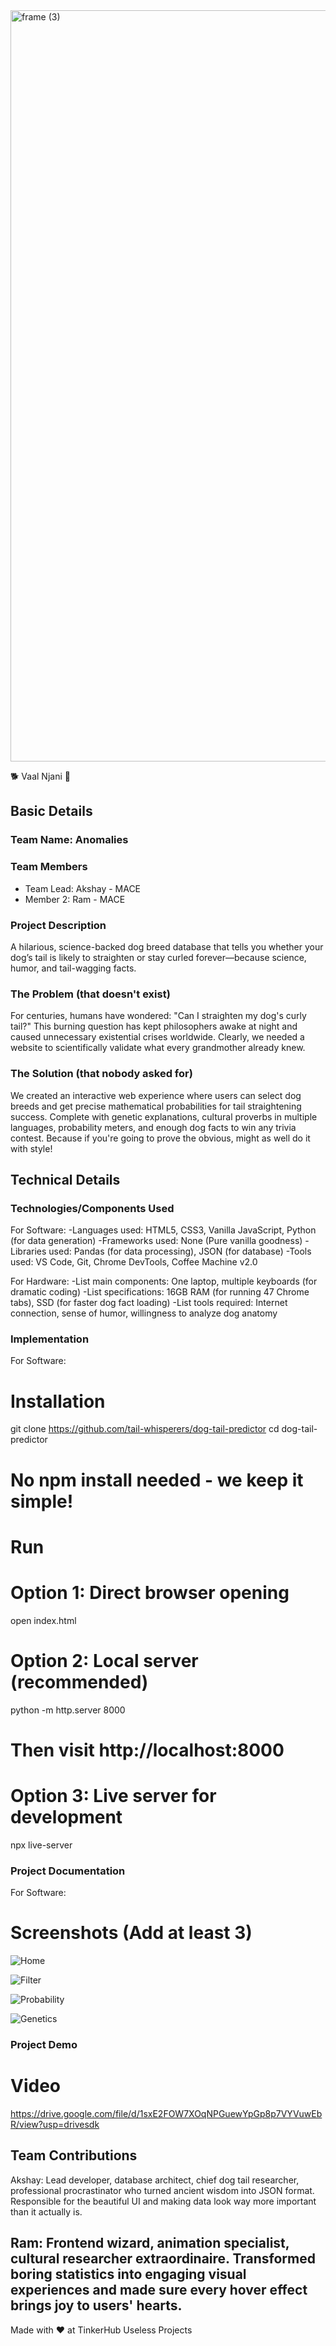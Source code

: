 <img width="3188" height="1202" alt="frame (3)" src="https://github.com/user-attachments/assets/517ad8e9-ad22-457d-9538-a9e62d137cd7" />


🐕 Vaal Njani 🎯


## Basic Details
### Team Name: Anomalies


### Team Members
- Team Lead: Akshay - MACE
- Member 2: Ram - MACE


### Project Description
A hilarious, science-backed dog breed database that tells you whether your dog’s tail is likely to straighten or stay curled forever—because science, humor, and tail-wagging facts.

### The Problem (that doesn't exist)
For centuries, humans have wondered: "Can I straighten my dog's curly tail?" This burning question has kept philosophers awake at night and caused unnecessary existential crises worldwide. Clearly, we needed a website to scientifically validate what every grandmother already knew.

### The Solution (that nobody asked for)
We created an interactive web experience where users can select dog breeds and get precise mathematical probabilities for tail straightening success. Complete with genetic explanations, cultural proverbs in multiple languages, probability meters, and enough dog facts to win any trivia contest. Because if you're going to prove the obvious, might as well do it with style!

## Technical Details
### Technologies/Components Used
For Software:
-Languages used: HTML5, CSS3, Vanilla JavaScript, Python (for data generation)
-Frameworks used: None (Pure vanilla goodness)
-Libraries used: Pandas (for data processing), JSON (for database)
-Tools used: VS Code, Git, Chrome DevTools, Coffee Machine v2.0

For Hardware:
-List main components: One laptop, multiple keyboards (for dramatic coding)
-List specifications: 16GB RAM (for running 47 Chrome tabs), SSD (for faster dog fact loading)
-List tools required: Internet connection, sense of humor, willingness to analyze dog anatomy

### Implementation
For Software:
# Installation
git clone https://github.com/tail-whisperers/dog-tail-predictor
cd dog-tail-predictor
# No npm install needed - we keep it simple!

# Run
# Option 1: Direct browser opening
open index.html

# Option 2: Local server (recommended)
python -m http.server 8000
# Then visit http://localhost:8000

# Option 3: Live server for development
npx live-server

### Project Documentation
For Software:

# Screenshots (Add at least 3)
![Home](/images/Home.png)


![Filter](/images/Filter.png)


![Probability](/images/Probability.png)

![Genetics](/images/Genetics.png)


### Project Demo
# Video
https://drive.google.com/file/d/1sxE2FOW7XOqNPGuewYpGp8p7VYVuwEbR/view?usp=drivesdk



## Team Contributions
Akshay: Lead developer, database architect, chief dog tail researcher, professional procrastinator who turned ancient wisdom into JSON format. Responsible for the beautiful UI and making data look way more important than it actually is.

Ram: Frontend wizard, animation specialist, cultural researcher extraordinaire. Transformed boring statistics into engaging visual experiences and made sure every hover effect brings joy to users' hearts.
---
Made with ❤️ at TinkerHub Useless Projects 




